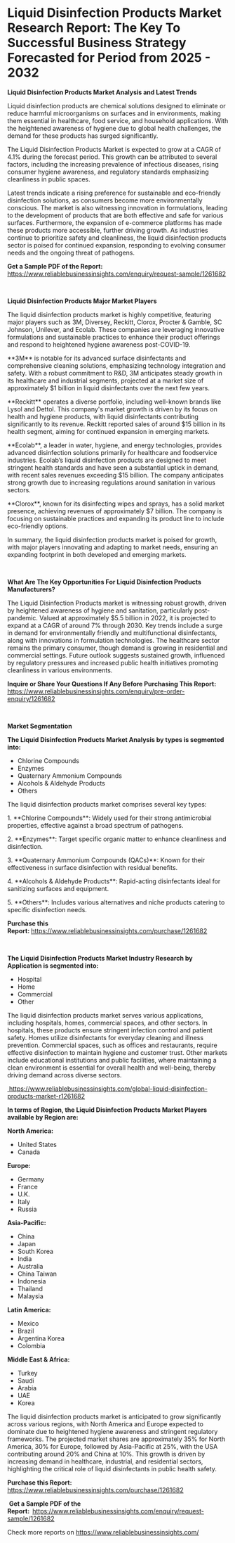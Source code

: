<p><h1>Liquid Disinfection Products Market Research Report: The Key To Successful Business Strategy Forecasted for Period from 2025 - 2032</h1></p><p><strong>Liquid Disinfection Products Market Analysis and Latest Trends</strong></p>
<p><p>Liquid disinfection products are chemical solutions designed to eliminate or reduce harmful microorganisms on surfaces and in environments, making them essential in healthcare, food service, and household applications. With the heightened awareness of hygiene due to global health challenges, the demand for these products has surged significantly.</p><p>The Liquid Disinfection Products Market is expected to grow at a CAGR of 4.1% during the forecast period. This growth can be attributed to several factors, including the increasing prevalence of infectious diseases, rising consumer hygiene awareness, and regulatory standards emphasizing cleanliness in public spaces. </p><p>Latest trends indicate a rising preference for sustainable and eco-friendly disinfection solutions, as consumers become more environmentally conscious. The market is also witnessing innovation in formulations, leading to the development of products that are both effective and safe for various surfaces. Furthermore, the expansion of e-commerce platforms has made these products more accessible, further driving growth. As industries continue to prioritize safety and cleanliness, the liquid disinfection products sector is poised for continued expansion, responding to evolving consumer needs and the ongoing threat of pathogens.</p></p>
<p><strong>Get a Sample PDF of the Report:&nbsp;</strong> <a href="https://www.reliablebusinessinsights.com/enquiry/request-sample/1261682?utm_campaign=3106&utm_medium=2&utm_source=Github&utm_content=ia&utm_term=03042025&utm_id=liquid-disinfection-products">https://www.reliablebusinessinsights.com/enquiry/request-sample/1261682</a></p>
<p>&nbsp;</p>
<p><strong>Liquid Disinfection Products Major Market Players</strong></p>
<p><p>The liquid disinfection products market is highly competitive, featuring major players such as 3M, Diversey, Reckitt, Clorox, Procter & Gamble, SC Johnson, Unilever, and Ecolab. These companies are leveraging innovative formulations and sustainable practices to enhance their product offerings and respond to heightened hygiene awareness post-COVID-19.</p><p>**3M** is notable for its advanced surface disinfectants and comprehensive cleaning solutions, emphasizing technology integration and safety. With a robust commitment to R&D, 3M anticipates steady growth in its healthcare and industrial segments, projected at a market size of approximately $1 billion in liquid disinfectants over the next few years.</p><p>**Reckitt** operates a diverse portfolio, including well-known brands like Lysol and Dettol. This company's market growth is driven by its focus on health and hygiene products, with liquid disinfectants contributing significantly to its revenue. Reckitt reported sales of around $15 billion in its health segment, aiming for continued expansion in emerging markets.</p><p>**Ecolab**, a leader in water, hygiene, and energy technologies, provides advanced disinfection solutions primarily for healthcare and foodservice industries. Ecolab’s liquid disinfection products are designed to meet stringent health standards and have seen a substantial uptick in demand, with recent sales revenues exceeding $15 billion. The company anticipates strong growth due to increasing regulations around sanitation in various sectors.</p><p>**Clorox**, known for its disinfecting wipes and sprays, has a solid market presence, achieving revenues of approximately $7 billion. The company is focusing on sustainable practices and expanding its product line to include eco-friendly options.</p><p>In summary, the liquid disinfection products market is poised for growth, with major players innovating and adapting to market needs, ensuring an expanding footprint in both developed and emerging markets.</p></p>
<p>&nbsp;</p>
<p><strong>What Are The Key Opportunities For Liquid Disinfection Products Manufacturers?</strong></p>
<p><p>The Liquid Disinfection Products market is witnessing robust growth, driven by heightened awareness of hygiene and sanitation, particularly post-pandemic. Valued at approximately $5.5 billion in 2022, it is projected to expand at a CAGR of around 7% through 2030. Key trends include a surge in demand for environmentally friendly and multifunctional disinfectants, along with innovations in formulation technologies. The healthcare sector remains the primary consumer, though demand is growing in residential and commercial settings. Future outlook suggests sustained growth, influenced by regulatory pressures and increased public health initiatives promoting cleanliness in various environments.</p></p>
<p><strong>Inquire or Share Your Questions If Any Before Purchasing This Report:</strong> <a href="https://www.reliablebusinessinsights.com/enquiry/pre-order-enquiry/1261682?utm_campaign=3106&utm_medium=2&utm_source=Github&utm_content=ia&utm_term=03042025&utm_id=liquid-disinfection-products">https://www.reliablebusinessinsights.com/enquiry/pre-order-enquiry/1261682</a></p>
<p>&nbsp;</p>
<p><strong>Market Segmentation</strong></p>
<p><strong>The Liquid Disinfection Products Market Analysis by types is segmented into:</strong></p>
<p><ul><li>Chlorine Compounds</li><li>Enzymes</li><li>Quaternary Ammonium Compounds</li><li>Alcohols & Aldehyde Products</li><li>Others</li></ul></p>
<p><p>The liquid disinfection products market comprises several key types: </p><p>1. **Chlorine Compounds**: Widely used for their strong antimicrobial properties, effective against a broad spectrum of pathogens.</p><p>2. **Enzymes**: Target specific organic matter to enhance cleanliness and disinfection.</p><p>3. **Quaternary Ammonium Compounds (QACs)**: Known for their effectiveness in surface disinfection with residual benefits.</p><p>4. **Alcohols & Aldehyde Products**: Rapid-acting disinfectants ideal for sanitizing surfaces and equipment.</p><p>5. **Others**: Includes various alternatives and niche products catering to specific disinfection needs.</p></p>
<p><strong>Purchase this Report:&nbsp;</strong><a href="https://www.reliablebusinessinsights.com/purchase/1261682?utm_campaign=3106&utm_medium=2&utm_source=Github&utm_content=ia&utm_term=03042025&utm_id=liquid-disinfection-products">https://www.reliablebusinessinsights.com/purchase/1261682</a></p>
<p>&nbsp;</p>
<p><strong>The Liquid Disinfection Products Market Industry Research by Application is segmented into:</strong></p>
<p><ul><li>Hospital</li><li>Home</li><li>Commercial</li><li>Other</li></ul></p>
<p><p>The liquid disinfection products market serves various applications, including hospitals, homes, commercial spaces, and other sectors. In hospitals, these products ensure stringent infection control and patient safety. Homes utilize disinfectants for everyday cleaning and illness prevention. Commercial spaces, such as offices and restaurants, require effective disinfection to maintain hygiene and customer trust. Other markets include educational institutions and public facilities, where maintaining a clean environment is essential for overall health and well-being, thereby driving demand across diverse sectors.</p></p>
<p><a href="https://www.reliablebusinessinsights.com/global-liquid-disinfection-products-market-r1261682?utm_campaign=3106&utm_medium=2&utm_source=Github&utm_content=ia&utm_term=03042025&utm_id=liquid-disinfection-products">&nbsp;https://www.reliablebusinessinsights.com/global-liquid-disinfection-products-market-r1261682</a></p>
<p><strong>In terms of Region, the Liquid Disinfection Products Market Players available by Region are:</strong></p>
<p>
    <p> <strong> North America: </strong>
        <ul>
            <li>United States</li>
            <li>Canada</li>
        </ul>
        </p> 
    <p> <strong> Europe: </strong>
        <ul>
            <li>Germany</li>
            <li>France</li>
            <li>U.K.</li>
            <li>Italy</li>
            <li>Russia</li>
        </ul>
        </p> 
    <p> <strong> Asia-Pacific: </strong>
        <ul>
            <li>China</li>
            <li>Japan</li>
            <li>South Korea</li>
            <li>India</li>
            <li>Australia</li>
            <li>China Taiwan</li>
            <li>Indonesia</li>
            <li>Thailand</li>
            <li>Malaysia</li>
        </ul>
        </p> 
    <p> <strong> Latin America: </strong>
        <ul>
            <li>Mexico</li>
            <li>Brazil</li>
            <li>Argentina Korea</li>
            <li>Colombia</li>
        </ul>
        </p> 
    <p> <strong> Middle East & Africa: </strong>
        <ul>
            <li>Turkey</li>
            <li>Saudi</li>
            <li>Arabia</li>
            <li>UAE</li>
            <li>Korea</li>
        </ul>
    </p>
    </p>
<p><p>The liquid disinfection products market is anticipated to grow significantly across various regions, with North America and Europe expected to dominate due to heightened hygiene awareness and stringent regulatory frameworks. The projected market shares are approximately 35% for North America, 30% for Europe, followed by Asia-Pacific at 25%, with the USA contributing around 20% and China at 10%. This growth is driven by increasing demand in healthcare, industrial, and residential sectors, highlighting the critical role of liquid disinfectants in public health safety.</p></p>
<p><strong>Purchase this Report: </strong><a href="https://www.reliablebusinessinsights.com/purchase/1261682?utm_campaign=3106&utm_medium=2&utm_source=Github&utm_content=ia&utm_term=03042025&utm_id=liquid-disinfection-products">https://www.reliablebusinessinsights.com/purchase/1261682</a></p>
<p>&nbsp;<strong>Get a Sample PDF of the Report:&nbsp;&nbsp;</strong><a href="https://www.reliablebusinessinsights.com/enquiry/request-sample/1261682?utm_campaign=3106&utm_medium=2&utm_source=Github&utm_content=ia&utm_term=03042025&utm_id=liquid-disinfection-products">https://www.reliablebusinessinsights.com/enquiry/request-sample/1261682</a></p>
<p><strong></strong></p>
<p>Check more reports on <a href="https://www.reliablebusinessinsights.com/?utm_campaign=3106&utm_medium=2&utm_source=Github&utm_content=ia&utm_term=03042025&utm_id=liquid-disinfection-products">https://www.reliablebusinessinsights.com/</a></p>